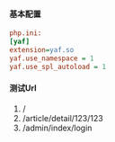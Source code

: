 #### 基本配置
```ini
php.ini:
[yaf]
extension=yaf.so
yaf.use_namespace = 1
yaf.use_spl_autoload = 1
```

#### 测试Url
1. /
1. /article/detail/123/123
1. /admin/index/login
